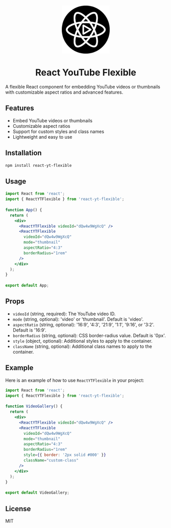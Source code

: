 
<p align="center">
  <img src="./assets/logo.png" alt="Logo" width="150" />
</p>

<h1 align="center">React YouTube Flexible</h1>

<!--
<p align="center">
  <a href="https://www.npmjs.com/package/react-yt-flexible">
    <img src="https://img.shields.io/npm/v/react-yt-flexible.svg?style=flat-square" alt="npm version" />
  </a>
  <a href="https://github.com/luiserj/react-yt-flexible/blob/main/LICENSE">
    <img src="https://img.shields.io/github/license/luiserj/react-yt-flexible" alt="GitHub license" />
  </a>
  <a href="https://www.npmjs.com/package/react-yt-flexible">
    <img src="https://img.shields.io/npm/dm/react-yt-flexible.svg?style=flat-square" alt="Downloads" />
  </a>
  <a href="https://github.com/luiserj/react-yt-flexible/commits/main">
    <img src="https://img.shields.io/github/last-commit/luiserj/react-yt-flexible?style=flat-square" alt="Last Commit" />
  </a>
</p>
-->

A flexible React component for embedding YouTube videos or thumbnails with customizable aspect ratios and advanced features.

## Features

- Embed YouTube videos or thumbnails
- Customizable aspect ratios
- Support for custom styles and class names
- Lightweight and easy to use

## Installation

```bash
npm install react-yt-flexible
```

## Usage

```jsx
import React from 'react';
import { ReactYTFlexible } from 'react-yt-flexible';

function App() {
  return (
    <div>
      <ReactYTFlexible videoId="dQw4w9WgXcQ" />
      <ReactYTFlexible
        videoId="dQw4w9WgXcQ"
        mode="thumbnail"
        aspectRatio="4:3"
        borderRadius="1rem"
      />
    </div>
  );
}

export default App;
```

## Props

- `videoId` (string, required): The YouTube video ID.
- `mode` (string, optional): 'video' or 'thumbnail'. Default is 'video'.
- `aspectRatio` (string, optional): '16:9', '4:3', '21:9', '1:1', '9:16', or '3:2'. Default is '16:9'.
- `borderRadius` (string, optional): CSS border-radius value. Default is '0px'.
- `style` (object, optional): Additional styles to apply to the container.
- `className` (string, optional): Additional class names to apply to the container.

## Example

Here is an example of how to use `ReactYTFlexible` in your project:

```jsx
import React from 'react';
import { ReactYTFlexible } from 'react-yt-flexible';

function VideoGallery() {
  return (
    <div>
      <ReactYTFlexible videoId="dQw4w9WgXcQ" />
      <ReactYTFlexible
        videoId="dQw4w9WgXcQ"
        mode="thumbnail"
        aspectRatio="4:3"
        borderRadius="1rem"
        style={{ border: '2px solid #000' }}
        className="custom-class"
      />
    </div>
  );
}

export default VideoGallery;
```

## License

MIT
